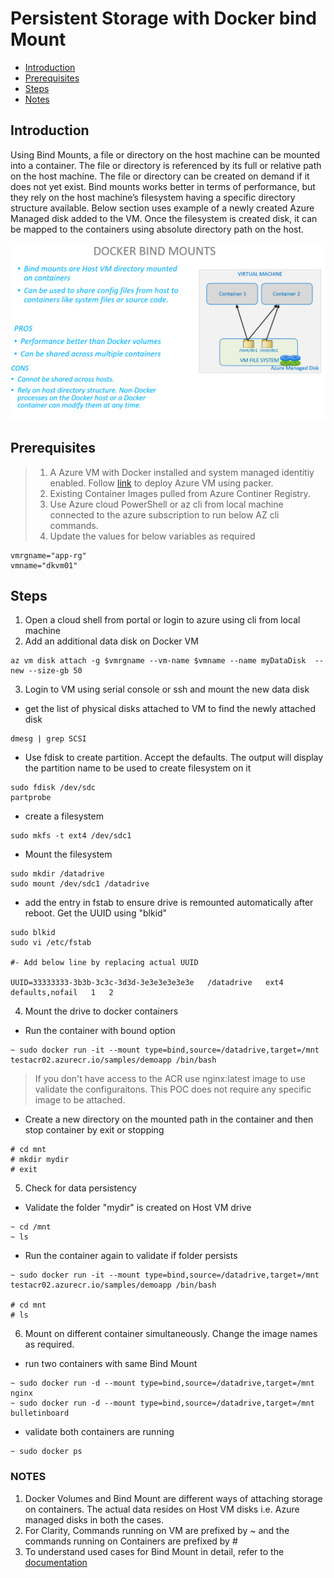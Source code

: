 # Persistent Storage with Docker bind Mount

- [Introduction](#Introduction)
- [Prerequisites](#Prerequisites)
- [Steps](#Steps)
- [Notes](#Notes)




## Introduction

Using Bind Mounts, a file or directory on the host machine can be mounted into a container. The file or directory is referenced by its full or relative path on the host machine. The file or directory can be created on demand if it does not yet exist. Bind mounts works better in terms of performance, but they rely on the host machine’s filesystem having a specific directory structure available. Below section uses example of a newly created Azure Managed disk added to the VM. Once the filesystem is created disk, it can be mapped to the containers using absolute directory path on the host.



![v](/persistentstorage/azuredisks/bindmount.PNG)

## Prerequisites

> 1. A Azure VM with Docker installed and system managed identitiy enabled. Follow [link](/Docker%20Host%20Configuration/README.md) to deploy Azure VM using packer.
> 2. Existing Container Images pulled from Azure Continer Registry.
> 3. Use Azure cloud PowerShell or az cli from local machine connected to the azure subscription to run below AZ cli commands.
> 4. Update the values for below variables as required 
```
vmrgname="app-rg"
vmname="dkvm01"
```
## Steps
1. Open a cloud shell from portal or login to azure using cli from local machine
2. Add an additional data disk on Docker VM
```
az vm disk attach -g $vmrgname --vm-name $vmname --name myDataDisk  --new --size-gb 50
```
3. Login to VM using serial console or ssh and mount the new data disk

- get the list of physical disks attached to VM to find the newly attached disk
```
dmesg | grep SCSI
```

- Use fdisk to create partition. Accept the defaults. The output will display the partition name to be used to create filesystem on it
```
sudo fdisk /dev/sdc
partprobe 
```
- create a filesystem
```
sudo mkfs -t ext4 /dev/sdc1
```
- Mount the filesystem
```
sudo mkdir /datadrive
sudo mount /dev/sdc1 /datadrive
```
- add the entry in fstab to ensure drive is remounted automatically after reboot. Get the UUID using "blkid"
```
sudo blkid
sudo vi /etc/fstab

#- Add below line by replacing actual UUID

UUID=33333333-3b3b-3c3c-3d3d-3e3e3e3e3e3e   /datadrive   ext4   defaults,nofail   1   2

```


4. Mount the drive to docker containers

- Run the container with bound option
```
~ sudo docker run -it --mount type=bind,source=/datadrive,target=/mnt testacr02.azurecr.io/samples/demoapp /bin/bash

```
> If you don't have access to the ACR use nginx:latest image to use validate the configuraitons. This POC does not require any specific image to be attached. 
- Create a new directory on the mounted path in the container and then stop container by exit or stopping

```
# cd mnt
# mkdir mydir
# exit
```

5. Check for data persistency


- Validate the folder "mydir" is created on Host VM drive

```
~ cd /mnt
~ ls

```

- Run the container again to validate if folder persists
```
~ sudo docker run -it --mount type=bind,source=/datadrive,target=/mnt testacr02.azurecr.io/samples/demoapp /bin/bash

# cd mnt
# ls

```

6. Mount  on different container simultaneously. Change the image names as required.

- run two containers with same Bind Mount
```
~ sudo docker run -d --mount type=bind,source=/datadrive,target=/mnt nginx
~ sudo docker run -d --mount type=bind,source=/datadrive,target=/mnt bulletinboard
```
- validate both containers are running
```
~ sudo docker ps
```


### NOTES
1. Docker Volumes and Bind Mount are different ways of attaching storage on containers. The actual data resides on Host VM disks i.e. Azure managed disks in both the cases.
2. For Clarity, Commands running on VM are prefixed by ~ and the commands running on Containers are prefixed by #
3. To understand used cases for Bind Mount in detail, refer to the [documentation](https://docs.docker.com/storage/)
